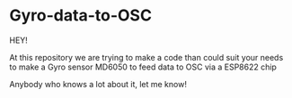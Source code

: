 # Gyro-data-to-OSC


HEY!

At this repository we are trying to make a code than could suit your needs to make
a Gyro sensor MD6050 to feed data to OSC via a ESP8622 chip 

Anybody who knows a lot about it, let me know! 
